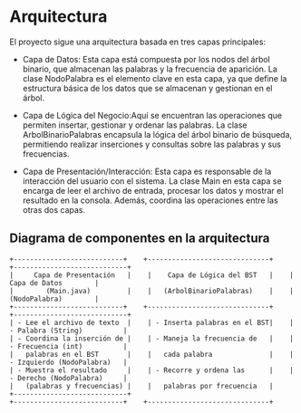 # Arquitectura

El proyecto sigue una arquitectura basada en tres capas principales:

- Capa de Datos: Esta capa está compuesta por los nodos del árbol binario, que almacenan las palabras y la frecuencia de aparición. La clase NodoPalabra es el elemento clave en esta capa, ya que define la estructura básica de los datos que se almacenan y gestionan en el árbol.

- Capa de Lógica del Negocio:Aquí se encuentran las operaciones que permiten insertar, gestionar y ordenar las palabras. La clase ArbolBinarioPalabras encapsula la lógica del árbol binario de búsqueda, permitiendo realizar inserciones y consultas sobre las palabras y sus frecuencias.

- Capa de Presentación/Interacción: Esta capa es responsable de la interacción del usuario con el sistema. La clase Main en esta capa se encarga de leer el archivo de entrada, procesar los datos y mostrar el resultado en la consola. Además, coordina las operaciones entre las otras dos capas.

## Diagrama de componentes en la arquitectura

```
+---------------------------+    +------------------------------+    +----------------------------+
|     Capa de Presentación   |    |    Capa de Lógica del BST   |    |        Capa de Datos        |
|        (Main.java)         |    |   (ArbolBinarioPalabras)    |    |        (NodoPalabra)        |
+---------------------------+    +------------------------------+    +----------------------------+
| - Lee el archivo de texto  |    | - Inserta palabras en el BST|    | - Palabra (String)          |
| - Coordina la inserción de |    | - Maneja la frecuencia de   |    | - Frecuencia (int)          |
|   palabras en el BST       |    |   cada palabra              |    | - Izquierdo (NodoPalabra)   |
| - Muestra el resultado     |    | - Recorre y ordena las      |    | - Derecho (NodoPalabra)     |
|   (palabras y frecuencias) |    |   palabras por frecuencia   |     +----------------------------+
+---------------------------+    +------------------------------+

```

